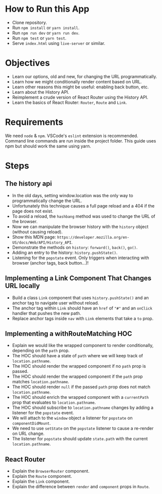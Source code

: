 # How to Run this App
  * Clone repository.
  * Run `npm install` or `yarn install`.
  * Run `npm run dev` or `yarn run dev`.
  * Run `npm test` or `yarn test`.
  * Serve `index.html` using `live-server` or similar.

# Objectives
  * Learn our options, old and new, for changing the URL programmatically.
  * Learn how we might conditionally render content based on URL.
  * Learn other reasons this might be useful: enabling back button, etc.
  * Learn about the History API.
  * Reimplement a crude version of React Router using the History API.
  * Learn the basics of React Router: `Router`, `Route` and `Link`.

# Requirements
We need `node` & `npm`. VSCode's `eslint` extension is recommended. Command line commands are run inside the project folder. This guide uses npm but should work the same using yarn.

# Steps

## The history api
  * In the old days, setting window.location was the only way to programmatically change the URL.
  * Unfortunately this technique causes a full page reload and a 404 if the page does not exist.
  * To avoid a reload, the `hashbang` method was used to change the URL of the browser.
  * Now we can manipulate the browser history with the `history` object (without causing reload).
  * Show this MDN page: `https://developer.mozilla.org/en-US/docs/Web/API/History_API`.
  * Demonstrate the methods on `history`: `forward()`, `back()`, `go()`.
  * Adding an entry to the history: `history.pushState()`.
  * Listening for the `popstate` event. Only triggers when interacting with browser (anchor tags, back button...)!

## Implementing a Link Component That Changes URL locally
  * Build a class `Link` component that uses `history.pushState()` and an anchor tag to navigate user without reload.
  * The anchor tag within `Link` should have an `href` of `"#"` and an `onClick` handler that pushes the new path.
  * Replace anchor tags inside `nav` with `Link` elements that take a `to` prop.

## Implementing a withRouteMatching HOC
  * Explain we would like the wrapped component to render conditionally, depending on the `path` prop.
  * The HOC should have a state of `path` where we will keep track of `location.pathname`.
  * The HOC should render the wrapped component if no `path` prop is passed.
  * The HOC should render the wrapped component if the `path` prop matches `location.pathname`.
  * The HOC should render `null` if the passed `path` prop does not match `location.pathname`.
  * The HOC should enrich the wrapped component with a `currentPath` prop that evaluates to `location.pathname`.
  * The HOC should subscribe to `location.pathname` changes by adding a listener for the `popstate` event.
  * We will attach to the `window` object a listener for `popstate` on `componentDidMount`.
  * We need to use `setState` on the `popstate` listener to cause a re-render on URL change.
  * The listener for `popstate` should update `state.path` with the current `location.pathname`.

## React Router
  * Explain the `BrowserRouter` component.
  * Explain the `Route` component.
  * Explain the `Link` component.
  * Explain the difference between `render` and `component` props in `Route`.